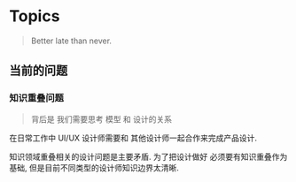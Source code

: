 # Topics

> Better late than never.

## 当前的问题

### 知识重叠问题

> 背后是 我们需要思考 模型 和 设计的关系

在日常工作中 UI/UX 设计师需要和 其他设计师一起合作来完成产品设计.

知识领域重叠相关的设计问题是主要矛盾. 为了把设计做好 必须要有知识重叠作为基础, 但是目前不同类型的设计师知识边界太清晰.
